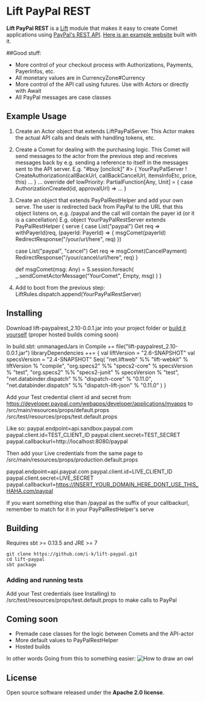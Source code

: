 # Lift PayPal REST

**Lift PayPal REST** is a [Lift](http://github.com/lift) module that makes it easy to create Comet applications using [PayPal's REST API](https://developer.paypal.com/webapps/developer/docs/api/).
[Here is an example website](https://easyethiopia.com) built with it.

##Good stuff:

* More control of your checkout process with Authorizations, Payments, PayerInfos, etc.
* All monetary values are in CurrencyZone#Currency
* More control of the API call using futures. Use with Actors or directly with Await
* All PayPal messages are case classes

## Example Usage
  1. Create an Actor object that extends LiftPayPalServer.
  This Actor makes the actual API calls and deals with handling tokens, etc.
  2. Create a Comet for dealing with the purchasing logic.
  This Comet will send messages to the actor from the previous step
  and receives messages back by e.g. sending a reference to itself in the messages sent to the API server.
  E.g.
    "#buy [onclick]" #> {
      YourPayPalServer ! CreateAuthorization(callBackUrl, callBackCancelUrl, itemsInfoEtc, price, this)
      ...
    }
    ...
    override def lowPriority: PartialFunction[Any, Unit] = {
      case AuthorizationCreated(id, approvalUrl) => ...
    }
    
  3. Create an object that extends PayPalRestHelper and add your own serve. The user is redirected back from PayPal to 
  the URL that this object listens on, e.g. /paypal and the call will contain the payer id (or it is a cancellation)
  E.g.
    object YourPayPalRestServer extends PayPalRestHelper {
      serve {
        case List("paypal") Get req => withPayerId(req, (payerId: PayerId) => {
          msgComet(payerId)
          RedirectResponse("/your/url/here", req)
        })
      
        case List("paypal", "cancel") Get req =>
          msgComet(CancelPayment)
          RedirectResponse("/your/cancel/url/here", req)
      }
    
      def msgComet(msg: Any) = S.session.foreach(
        _.sendCometActorMessage("YourComet", Empty, msg)
      )
    }
    
  4. Add to boot from the previous step: LiftRules.dispatch.append(YourPayPalRestServer)

## Installing
  Download lift-paypalrest_2.10-0.0.1.jar into your project folder or [build it yourself](#building) (proper hosted builds coming soon)
  
  In build.sbt:
    unmanagedJars in Compile += file("lift-paypalrest_2.10-0.0.1.jar")
    libraryDependencies ++= {
      val liftVersion = "2.6-SNAPSHOT"
      val specsVersion = "2.4-SNAPSHOT"
      Seq(
        "net.liftweb" %% "lift-webkit" % liftVersion % "compile",
        "org.specs2" %% "specs2-core" % specsVersion % "test",
        "org.specs2" %% "specs2-junit" % specsVersion % "test",
        "net.databinder.dispatch" %% "dispatch-core" % "0.11.0",
        "net.databinder.dispatch" %% "dispatch-lift-json" % "0.11.0"
      )
    }
    
  Add your Test credential client id and secret from https://developer.paypal.com/webapps/developer/applications/myapps to
    /src/main/resources/props/default.props
    /src/test/resources/props/test.default.props
  
  Like so:
    paypal.endpoint=api.sandbox.paypal.com
    paypal.client.id=TEST_CLIENT_ID
    paypal.client.secret=TEST_SECRET
    paypal.callbackurl=http://localhost:8080/paypal
  
  Then add your Live credentials from the same page to
    /src/main/resources/props/production.default.props

  paypal.endpoint=api.paypal.com
  paypal.client.id=LIVE_CLIENT_ID
  paypal.client.secret=LIVE_SECRET
  paypal.callbackurl=https://INSERT_YOUR_DOMAIN_HERE_DONT_USE_THIS_HAHA.com/paypal
  
  If you want something else than /paypal as the suffix of your callbackurl,
  remember to match for it in your PayPalRestHelper's serve

## Building
  Requires sbt >= 0.13.5 and JRE >= 7
  
    git clone https://github.com/i-k/lift-paypal.git
    cd lift-paypal
    sbt package
    
### Adding and running tests
  Add your Test credentials (see Installing) to /src/test/resources/props/test.default.props to make calls to PayPal

## Coming soon
  * Premade case classes for the logic between Comets and the API-actor
  * More default values to PayPalRestHelper
  * Hosted builds
  
In other words Going from this to something easier:
![How to draw an owl](http://i.imgur.com/RadSf.jpg)

## License

Open source software released under the **Apache 2.0 license**.
